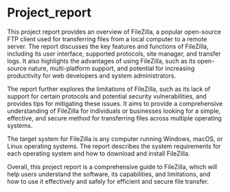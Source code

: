 # Project_report


This project report provides an overview of FileZilla, a popular open-source FTP client used for transferring files from a local computer to a remote server. The report discusses the key features and functions of FileZilla, including its user interface, supported protocols, site manager, and transfer logs. It also highlights the advantages of using FileZilla, such as its open-source nature, multi-platform support, and potential for increasing productivity for web developers and system administrators.

The report further explores the limitations of FileZilla, such as its lack of support for certain protocols and potential security vulnerabilities, and provides tips for mitigating these issues. It aims to provide a comprehensive understanding of FileZilla for individuals or businesses looking for a simple, effective, and secure method for transferring files across multiple operating systems.

The target system for FileZilla is any computer running Windows, macOS, or Linux operating systems. The report describes the system requirements for each operating system and how to download and install FileZilla.

Overall, this project report is a comprehensive guide to FileZilla, which will help users understand the software, its capabilities, and limitations, and how to use it effectively and safely for efficient and secure file transfer.
